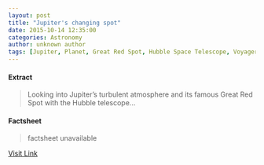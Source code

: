 ```yaml
---
layout: post
title: "Jupiter's changing spot"
date: 2015-10-14 12:35:00
categories: Astronomy
author: unknown author
tags: [Jupiter, Planet, Great Red Spot, Hubble Space Telescope, Voyager 2, Atmosphere, Voyager program, Outer space, Bodies of the Solar System, Physical sciences, Substellar objects, Astronomical objects, Planetary science, Planemos, Solar System, Astronomy, Planets, Space science]
---
```



#### Extract
>Looking into Jupiter’s turbulent atmosphere and its famous Great Red Spot with the Hubble telescope...

#### Factsheet
>factsheet unavailable

[Visit Link](http://sci.esa.int/hubble/56634-hubble-s-planetary-portrait-captures-changes-in-jupiter-s-great-red-spot-heic1522/)


